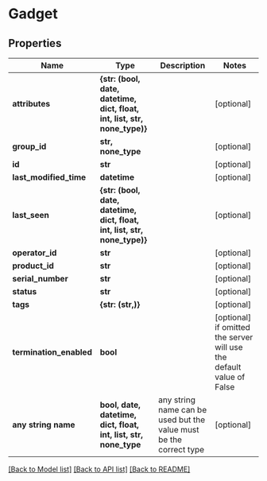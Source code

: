 # Gadget


## Properties
Name | Type | Description | Notes
------------ | ------------- | ------------- | -------------
**attributes** | **{str: (bool, date, datetime, dict, float, int, list, str, none_type)}** |  | [optional] 
**group_id** | **str, none_type** |  | [optional] 
**id** | **str** |  | [optional] 
**last_modified_time** | **datetime** |  | [optional] 
**last_seen** | **{str: (bool, date, datetime, dict, float, int, list, str, none_type)}** |  | [optional] 
**operator_id** | **str** |  | [optional] 
**product_id** | **str** |  | [optional] 
**serial_number** | **str** |  | [optional] 
**status** | **str** |  | [optional] 
**tags** | **{str: (str,)}** |  | [optional] 
**termination_enabled** | **bool** |  | [optional]  if omitted the server will use the default value of False
**any string name** | **bool, date, datetime, dict, float, int, list, str, none_type** | any string name can be used but the value must be the correct type | [optional]

[[Back to Model list]](../README.md#documentation-for-models) [[Back to API list]](../README.md#documentation-for-api-endpoints) [[Back to README]](../README.md)


